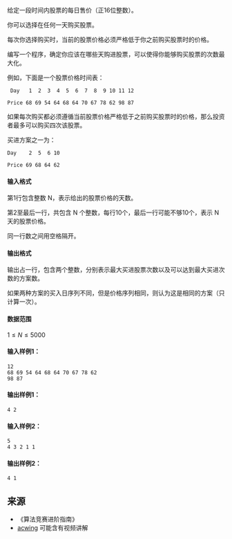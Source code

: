 给定一段时间内股票的每日售价（正16位整数）。

你可以选择在任何一天购买股票。

每次你选择购买时，当前的股票价格必须严格低于你之前购买股票时的价格。

编写一个程序，确定你应该在哪些天购进股票，可以使得你能够购买股票的次数最大化。

例如，下面是一个股票价格时间表：

```
 Day   1  2  3  4  5  6  7  8  9 10 11 12

Price 68 69 54 64 68 64 70 67 78 62 98 87
```

如果每次购买都必须遵循当前股票价格严格低于之前购买股票时的价格，那么投资者最多可以购买四次该股票。

买进方案之一为：

```
Day    2  5  6 10

Price 69 68 64 62
```

#### 输入格式

第1行包含整数 N，表示给出的股票价格的天数。

第2至最后一行，共包含 N 个整数，每行10个，最后一行可能不够10个，表示 N 天的股票价格。

同一行数之间用空格隔开。

#### 输出格式

输出占一行，包含两个整数，分别表示最大买进股票次数以及可以达到最大买进次数的方案数。

如果两种方案的买入日序列不同，但是价格序列相同，则认为这是相同的方案（只计算一次）。

#### 数据范围

$1 \le N \le 5000$

#### 输入样例1：

```
12
68 69 54 64 68 64 70 67 78 62
98 87
```

#### 输出样例1：

```
4 2
```

#### 输入样例2：

```
5
4 3 2 1 1
```

#### 输出样例2：

```
4 1
```

## 来源 
- 《算法竞赛进阶指南》
- [acwing](https://www.acwing.com/problem/content/316/) 可能含有视频讲解